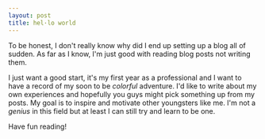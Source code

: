 ```yaml
---
layout: post
title: hel·lo world
---
```


To be honest, I don't really know why did I end up setting up a blog all of sudden. As far as I know, I'm just good with reading blog posts not writing them.  
  
I just want a good start, it's my first year as a professional and I want to have a record of my soon to be _colorful_ adventure. I'd like to write about my own experiences
and hopefully you guys might pick something up from my posts. My goal is to inspire and motivate other youngsters like me. I'm not a _genius_ in this field but at least I can still try and learn to be one. 

Have fun reading!